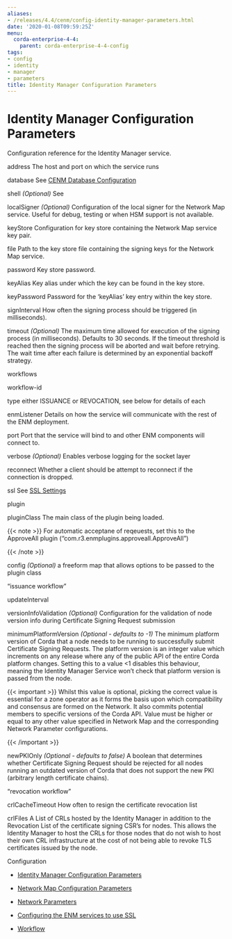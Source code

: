 ```yaml
---
aliases:
- /releases/4.4/cenm/config-identity-manager-parameters.html
date: '2020-01-08T09:59:25Z'
menu:
  corda-enterprise-4-4:
    parent: corda-enterprise-4-4-config
tags:
- config
- identity
- manager
- parameters
title: Identity Manager Configuration Parameters
---
```



# Identity Manager Configuration Parameters

Configuration reference for the Identity Manager service.



address
The host and port on which the service runs


database
See [CENM Database Configuration](config-database.md)


shell
*(Optional)* See [<no title>](config-shell.md)


localSigner
*(Optional)* Configuration of the local signer for the Network Map service. Useful for debug, testing or when HSM support is not available.



keyStore
Configuration for key store containing the Network Map service key pair.



file
Path to the key store file containing the signing keys for the Network Map service.


password
Key store password.


keyAlias
Key alias under which the key can be found in the key store.


keyPassword
Password for the ‘keyAlias’ key entry within the key store.


signInterval
How often the signing process should be triggered (in milliseconds).


timeout
*(Optional)* The maximum time allowed for execution of the signing process (in milliseconds). Defaults
                                    to 30 seconds. If the timeout threshold is reached then the signing process will be aborted and wait
                                    before retrying. The wait time after each failure is determined by an exponential backoff strategy.


workflows


workflow-id


type
either ISSUANCE or REVOCATION, see below for details of each


enmListener
Details on how the service will communicate with the rest of the ENM deployment.



port
Port that the service will bind to and other ENM components will connect to.


verbose
*(Optional)* Enables verbose logging for the socket layer


reconnect
Whether a client should be attempt to reconnect if the connection is dropped.


ssl
See [SSL Settings](config-ssl.md)


plugin


pluginClass
The main class of the plugin being loaded.


{{< note >}}
For automatic acceptane of reqeuests, set this to the ApproveAll plugin (“com.r3.enmplugins.approveall.ApproveAll”)

{{< /note >}}

config
*(Optional)* a freeform map that allows options to be passed to the plugin class


“issuance workflow”


updateInterval

versionInfoValidation
*(Optional)* Configuration for the validation of node version info during Certificate Signing Request submission



minimumPlatformVersion
*(Optional - defaults to -1)* The minimum platform version of Corda that a node needs
                                                            to be running to successfully submit Certificate Signing Requests. The platform
                                                            version is an integer value which increments on any release where any of the
                                                            public API of the entire Corda platform changes. Setting this to a value <1
                                                            disables this behaviour, meaning the Identity Manager Service won’t check that
                                                            platform version is passed from the node.


{{< important >}}
Whilst this value is optional, picking the correct value is essential
                                                                for a zone operator as it forms the basis upon which compatibility and consensus
                                                                are formed on the Network. It also commits potential members to specific versions
                                                                of the Corda API. Value must be higher or equal to any other value specified in
                                                                Network Map and the corresponding Network Parameter configurations.


{{< /important >}}

newPKIOnly
*(Optional - defaults to false)* A boolean that determines whether Certificate Signing Request should be rejected for all nodes running an outdated
                                                            version of Corda that does not support the new PKI (arbitrary length certificate chains).


“revocation workflow”


crlCacheTimeout
How often to resign the certificate revocation list


crlFiles
A List of CRLs hosted by the Identity Manager in addition to the Revocation List of the certificate signing CSR’s for nodes. This allows the
                                                Identity Manager to host the CRLs for those nodes that do not wish to host their own CRL infrastructure at the cost of not being
                                                able to revoke TLS certificates issued by the node.


Configuration
* [Identity Manager Configuration Parameters](.md)

* [Network Map Configuration Parameters](config-network-map-parameters.md)

* [Network Parameters](config-network-parameters.md)

* [Configuring the ENM services to use SSL](enm-with-ssl.md)

* [Workflow](workflow.md)



